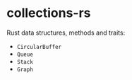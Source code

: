 # collections-rs

Rust data structures, methods and traits:

- `CircularBuffer`
- `Queue`
- `Stack`
- `Graph`
